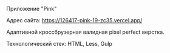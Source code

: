 Приложение "Pink"

Адрес сайта: https://126417-pink-19-zc35.vercel.app/


Адаптивной кроссбрузерная валидная pixel perfect верстка. 


Технологический стек:
  HTML,
  Less,
  Gulp
